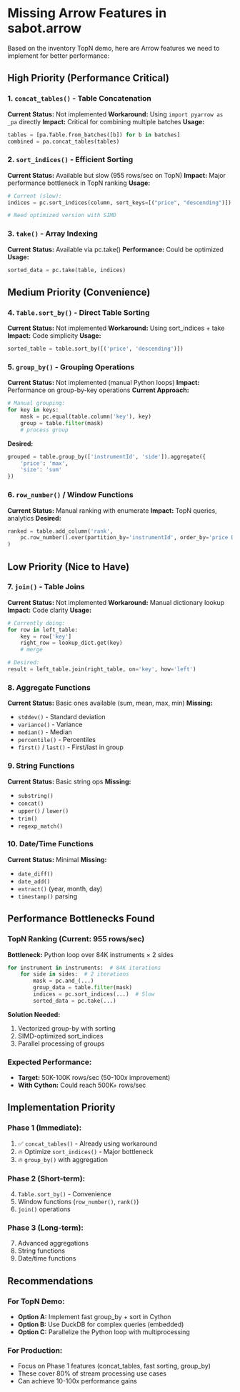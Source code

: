 # Missing Arrow Features in sabot.arrow

Based on the inventory TopN demo, here are Arrow features we need to implement for better performance:

## High Priority (Performance Critical)

### 1. `concat_tables()` - Table Concatenation
**Current Status:** Not implemented
**Workaround:** Using `import pyarrow as _pa` directly
**Impact:** Critical for combining multiple batches
**Usage:**
```python
tables = [pa.Table.from_batches([b]) for b in batches]
combined = pa.concat_tables(tables)
```

### 2. `sort_indices()` - Efficient Sorting
**Current Status:** Available but slow (955 rows/sec on TopN)
**Impact:** Major performance bottleneck in TopN ranking
**Usage:**
```python
# Current (slow):
indices = pc.sort_indices(column, sort_keys=[("price", "descending")])

# Need optimized version with SIMD
```

### 3. `take()` - Array Indexing
**Current Status:** Available via pc.take()
**Performance:** Could be optimized
**Usage:**
```python
sorted_data = pc.take(table, indices)
```

## Medium Priority (Convenience)

### 4. `Table.sort_by()` - Direct Table Sorting
**Current Status:** Not implemented
**Workaround:** Using sort_indices + take
**Impact:** Code simplicity
**Usage:**
```python
sorted_table = table.sort_by([('price', 'descending')])
```

### 5. `group_by()` - Grouping Operations
**Current Status:** Not implemented (manual Python loops)
**Impact:** Performance on group-by-key operations
**Current Approach:**
```python
# Manual grouping:
for key in keys:
    mask = pc.equal(table.column('key'), key)
    group = table.filter(mask)
    # process group
```

**Desired:**
```python
grouped = table.group_by(['instrumentId', 'side']).aggregate({
    'price': 'max',
    'size': 'sum'
})
```

### 6. `row_number()` / Window Functions
**Current Status:** Manual ranking with enumerate
**Impact:** TopN queries, analytics
**Desired:**
```python
ranked = table.add_column('rank',
    pc.row_number().over(partition_by='instrumentId', order_by='price DESC')
)
```

## Low Priority (Nice to Have)

### 7. `join()` - Table Joins
**Current Status:** Not implemented
**Workaround:** Manual dictionary lookup
**Impact:** Code clarity
**Usage:**
```python
# Currently doing:
for row in left_table:
    key = row['key']
    right_row = lookup_dict.get(key)
    # merge

# Desired:
result = left_table.join(right_table, on='key', how='left')
```

### 8. Aggregate Functions
**Current Status:** Basic ones available (sum, mean, max, min)
**Missing:**
- `stddev()` - Standard deviation
- `variance()` - Variance
- `median()` - Median
- `percentile()` - Percentiles
- `first()` / `last()` - First/last in group

### 9. String Functions
**Current Status:** Basic string ops
**Missing:**
- `substring()`
- `concat()`
- `upper()` / `lower()`
- `trim()`
- `regexp_match()`

### 10. Date/Time Functions
**Current Status:** Minimal
**Missing:**
- `date_diff()`
- `date_add()`
- `extract()` (year, month, day)
- `timestamp()` parsing

## Performance Bottlenecks Found

### TopN Ranking (Current: 955 rows/sec)
**Bottleneck:** Python loop over 84K instruments × 2 sides
```python
for instrument in instruments:  # 84K iterations
    for side in sides:  # 2 iterations
        mask = pc.and_(...)
        group_data = table.filter(mask)
        indices = pc.sort_indices(...)  # Slow
        sorted_data = pc.take(...)
```

**Solution Needed:**
1. Vectorized group-by with sorting
2. SIMD-optimized sort_indices
3. Parallel processing of groups

### Expected Performance:
- **Target:** 50K-100K rows/sec (50-100x improvement)
- **With Cython:** Could reach 500K+ rows/sec

## Implementation Priority

### Phase 1 (Immediate):
1. ✅ `concat_tables()` - Already using workaround
2. 🔥 Optimize `sort_indices()` - Major bottleneck
3. 🔥 `group_by()` with aggregation

### Phase 2 (Short-term):
4. `Table.sort_by()` - Convenience
5. Window functions (`row_number()`, `rank()`)
6. `join()` operations

### Phase 3 (Long-term):
7. Advanced aggregations
8. String functions
9. Date/time functions

## Recommendations

### For TopN Demo:
- **Option A:** Implement fast group_by + sort in Cython
- **Option B:** Use DuckDB for complex queries (embedded)
- **Option C:** Parallelize the Python loop with multiprocessing

### For Production:
- Focus on Phase 1 features (concat_tables, fast sorting, group_by)
- These cover 80% of stream processing use cases
- Can achieve 10-100x performance gains

